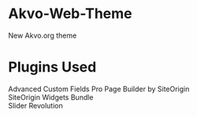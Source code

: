# Akvo-Web-Theme
New Akvo.org theme

# Plugins Used
Advanced Custom Fields Pro
Page Builder by SiteOrigin<br>
SiteOrigin Widgets Bundle<br>
Slider Revolution<br>
